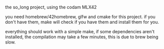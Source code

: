 the so_long project, using the codam MLX42

you need homebrew/42homebrew, glfw and cmake for this project.
if you don't have them, make will check if you have them and install them for you.

everything should work with a simple make, if some dependencies aren't installed, the compilation may take a few minutes, this is due to brew being slow.